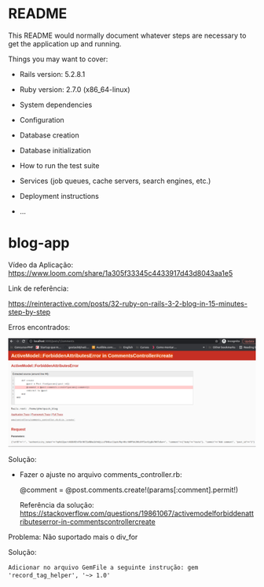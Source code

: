 # README

This README would normally document whatever steps are necessary to get the
application up and running.

Things you may want to cover:

* Rails version: 5.2.8.1

* Ruby version: 2.7.0 (x86_64-linux)

* System dependencies

* Configuration

* Database creation

* Database initialization

* How to run the test suite

* Services (job queues, cache servers, search engines, etc.)

* Deployment instructions

* ...
# blog-app

Vídeo da Aplicação: https://www.loom.com/share/1a305f33345c4433917d43d8043aa1e5

Link de referência: 

https://reinteractive.com/posts/32-ruby-on-rails-3-2-blog-in-15-minutes-step-by-step

Erros encontrados:

<img alt="Erro" title="Erro" src="erro-app-blog.png" width="800px" />

Solução:

 - Fazer o ajuste no arquivo comments_controller.rb:

	@comment = @post.comments.create!(params[:comment].permit!)
	
	Referência da solução: https://stackoverflow.com/questions/19861067/activemodelforbiddenattributeserror-in-commentscontrollercreate

Problema: Não suportado mais o div_for

Solução: 

	Adicionar no arquivo GemFile a seguinte instrução: gem 'record_tag_helper', '~> 1.0'





